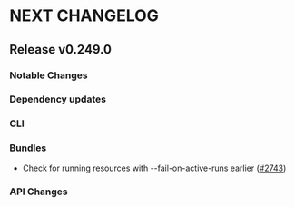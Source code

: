# NEXT CHANGELOG

## Release v0.249.0

### Notable Changes

### Dependency updates

### CLI

### Bundles
* Check for running resources with --fail-on-active-runs earlier ([#2743](https://github.com/databricks/cli/pull/2743))

### API Changes
